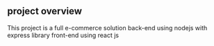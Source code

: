 ## project overview

This project is a full e-commerce solution
back-end using nodejs with express library
front-end using react js
